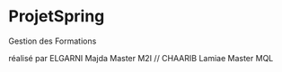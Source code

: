 # ProjetSpring
Gestion des Formations

réalisé par ELGARNI Majda Master M2I // CHAARIB Lamiae Master MQL
